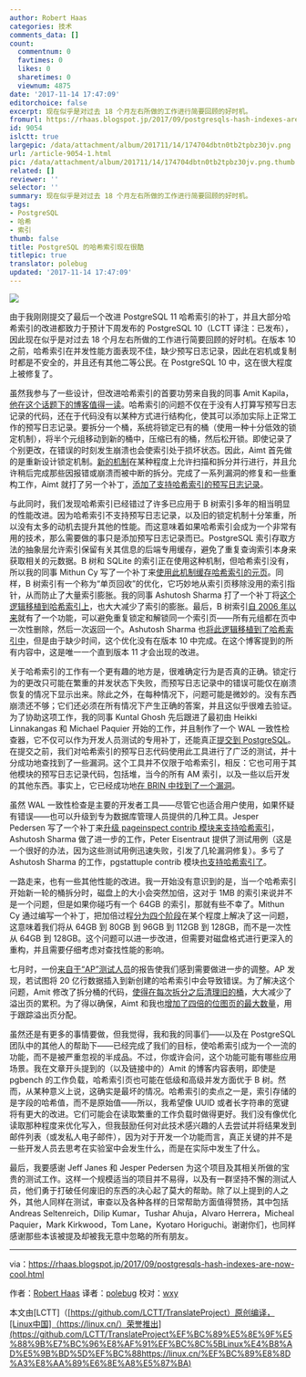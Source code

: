 ```yaml
---
author: Robert Haas
categories: 技术
comments_data: []
count:
  commentnum: 0
  favtimes: 0
  likes: 0
  sharetimes: 0
  viewnum: 4875
date: '2017-11-14 17:47:09'
editorchoice: false
excerpt: 现在似乎是对过去 18 个月左右所做的工作进行简要回顾的好时机。
fromurl: https://rhaas.blogspot.jp/2017/09/postgresqls-hash-indexes-are-now-cool.html
id: 9054
islctt: true
largepic: /data/attachment/album/201711/14/174704dbtn0tb2tpbz30jv.png
url: /article-9054-1.html
pic: /data/attachment/album/201711/14/174704dbtn0tb2tpbz30jv.png.thumb.jpg
related: []
reviewer: ''
selector: ''
summary: 现在似乎是对过去 18 个月左右所做的工作进行简要回顾的好时机。
tags:
- PostgreSQL
- 哈希
- 索引
thumb: false
title: PostgreSQL 的哈希索引现在很酷
titlepic: true
translator: polebug
updated: '2017-11-14 17:47:09'
---
```


![](/data/attachment/album/201711/14/174704dbtn0tb2tpbz30jv.png)


由于我刚刚提交了最后一个改进 PostgreSQL 11 哈希索引的补丁，并且大部分哈希索引的改进都致力于预计下周发布的 PostgreSQL 10（LCTT 译注：已发布），因此现在似乎是对过去 18 个月左右所做的工作进行简要回顾的好时机。在版本 10 之前，哈希索引在并发性能方面表现不佳，缺少预写日志记录，因此在宕机或复制时都是不安全的，并且还有其他二等公民。在 PostgreSQL 10 中，这在很大程度上被修复了。


虽然我参与了一些设计，但改进哈希索引的首要功劳来自我的同事 Amit Kapila，[他在这个话题下的博客值得一读](http://amitkapila16.blogspot.jp/2017/03/hash-indexes-are-faster-than-btree.html)。哈希索引的问题不仅在于没有人打算写预写日志记录的代码，还在于代码没有以某种方式进行结构化，使其可以添加实际上正常工作的预写日志记录。要拆分一个桶，系统将锁定已有的桶（使用一种十分低效的锁定机制），将半个元组移动到新的桶中，压缩已有的桶，然后松开锁。即使记录了个别更改，在错误的时刻发生崩溃也会使索引处于损坏状态。因此，Aimt 首先做的是重新设计锁定机制。[新的机制](https://git.postgresql.org/gitweb/?p=postgresql.git;a=commitdiff;h=6d46f4783efe457f74816a75173eb23ed8930020)在某种程度上允许扫描和拆分并行进行，并且允许稍后完成那些因报错或崩溃而被中断的拆分。完成了一系列漏洞的修复和一些重构工作，Aimt 就打了另一个补丁，[添加了支持哈希索引的预写日志记录](https://git.postgresql.org/gitweb/?p=postgresql.git;a=commitdiff;h=c11453ce0aeaa377cbbcc9a3fc418acb94629330)。


与此同时，我们发现哈希索引已经错过了许多已应用于 B 树索引多年的相当明显的性能改进。因为哈希索引不支持预写日志记录，以及旧的锁定机制十分笨重，所以没有太多的动机去提升其他的性能。而这意味着如果哈希索引会成为一个非常有用的技术，那么需要做的事只是添加预写日志记录而已。PostgreSQL 索引存取方法的抽象层允许索引保留有关其信息的后端专用缓存，避免了重复查询索引本身来获取相关的元数据。B 树和 SQLite 的索引正在使用这种机制，但哈希索引没有，所以我的同事 Mithun Cy 写了一个补丁来[使用此机制缓存哈希索引的元页](https://git.postgresql.org/gitweb/?p=postgresql.git;a=commitdiff;h=293e24e507838733aba4748b514536af2d39d7f2)。同样，B 树索引有一个称为“单页回收”的优化，它巧妙地从索引页移除没用的索引指针，从而防止了大量索引膨胀。我的同事 Ashutosh Sharma 打了一个补丁将[这个逻辑移植到哈希索引上](https://git.postgresql.org/gitweb/?p=postgresql.git;a=commitdiff;h=6977b8b7f4dfb40896ff5e2175cad7fdbda862eb)，也大大减少了索引的膨胀。最后，B 树索引[自 2006 年以来](https://git.postgresql.org/gitweb/?p=postgresql.git;a=commitdiff;h=7c75ef571579a3ad7a1d3ee909f11dba5e0b9440)就有了一个功能，可以避免重复锁定和解锁同一个索引页——所有元组都在页中一次性删除，然后一次返回一个。Ashutosh Sharma 也[将此逻辑移植到了哈希索引中](https://git.postgresql.org/gitweb/?p=postgresql.git;a=commitdiff;h=a507b86900f695aacc8d52b7d2cfcb65f58862a2)，但是由于缺少时间，这个优化没有在版本 10 中完成。在这个博客提到的所有内容中，这是唯一一个直到版本 11 才会出现的改进。


关于哈希索引的工作有一个更有趣的地方是，很难确定行为是否真的正确。锁定行为的更改只可能在繁重的并发状态下失败，而预写日志记录中的错误可能仅在崩溃恢复的情况下显示出来。除此之外，在每种情况下，问题可能是微妙的。没有东西崩溃还不够；它们还必须在所有情况下产生正确的答案，并且这似乎很难去验证。为了协助这项工作，我的同事 Kuntal Ghosh 先后跟进了最初由 Heikki Linnakangas 和 Michael Paquier 开始的工作，并且制作了一个 WAL 一致性检查器，它不仅可以作为开发人员测试的专用补丁，还能真正[提交到 PostgreSQL](https://git.postgresql.org/gitweb/?p=postgresql.git;a=commitdiff;h=7403561c0f6a8c62b79b6ddf0364ae6c01719068)。在提交之前，我们对哈希索引的预写日志代码使用此工具进行了广泛的测试，并十分成功地查找到了一些漏洞。这个工具并不仅限于哈希索引，相反：它也可用于其他模块的预写日志记录代码，包括堆，当今的所有 AM 索引，以及一些以后开发的其他东西。事实上，它已经成功地[在 BRIN 中找到了一个漏洞](https://git.postgresql.org/gitweb/?p=postgresql.git;a=commitdiff;h=08bf6e529587e1e9075d013d859af2649c32a511)。


虽然 WAL 一致性检查是主要的开发者工具——尽管它也适合用户使用，如果怀疑有错误——也可以升级到专为数据库管理人员提供的几种工具。Jesper Pedersen 写了一个补丁来[升级 pageinspect contrib 模块来支持哈希索引](https://git.postgresql.org/gitweb/?p=postgresql.git;a=commitdiff;h=e759854a09d49725a9519c48a0d71a32bab05a01)，Ashutosh Sharma 做了进一步的工作，Peter Eisentraut 提供了测试用例（这是一个很好的办法，因为这些测试用例迅速失败，引发了几轮漏洞修复）。多亏了 Ashutosh Sharma 的工作，pgstattuple contrib 模块[也支持哈希索引了](https://git.postgresql.org/gitweb/?p=postgresql.git;a=commitdiff;h=ea69a0dead5128c421140dc53fac165ba4af8520)。


一路走来，也有一些其他性能的改进。我一开始没有意识到的是，当一个哈希索引开始新一轮的桶拆分时，磁盘上的大小会突然加倍，这对于 1MB 的索引来说并不是一个问题，但是如果你碰巧有一个 64GB 的索引，那就有些不幸了。Mithun Cy 通过编写一个补丁，把加倍过程[分为四个阶段](https://www.postgresql.org/message-id/20170704105728.mwb72jebfmok2nm2@zip.com.au)在某个程度上解决了这一问题，这意味着我们将从 64GB 到 80GB 到 96GB 到 112GB 到 128GB，而不是一次性从 64GB 到 128GB。这个问题可以进一步改进，但需要对磁盘格式进行更深入的重构，并且需要仔细考虑对查找性能的影响。


七月时，一份[来自于“AP”测试人员](https://git.postgresql.org/gitweb/?p=postgresql.git;a=commitdiff;h=ff98a5e1e49de061600feb6b4de5ce0a22d386af)的报告使我们感到需要做进一步的调整。AP 发现，若试图将 20 亿行数据插入到新创建的哈希索引中会导致错误。为了解决这个问题，Amit 修改了拆分桶的代码，[使得在每次拆分之后清理旧的桶](https://git.postgresql.org/gitweb/?p=postgresql.git;a=commitdiff;h=ff98a5e1e49de061600feb6b4de5ce0a22d386af)，大大减少了溢出页的累积。为了得以确保，Aimt 和我也[增加了四倍的位图页的最大数量](https://www.postgresql.org/message-id/CA%2BTgmoax6DhnKsuE_gzY5qkvmPEok77JAP1h8wOTbf%2Bdg2Ycrw%40mail.gmail.com)，用于跟踪溢出页分配。


虽然还是有更多的事情要做，但我觉得，我和我的同事们——以及在 PostgreSQL 团队中的其他人的帮助下——已经完成了我们的目标，使哈希索引成为一个一流的功能，而不是被严重忽视的半成品。不过，你或许会问，这个功能可能有哪些应用场景。我在文章开头提到的（以及链接中的）Amit 的博客内容表明，即使是 pgbench 的工作负载，哈希索引页也可能在低级和高级并发方面优于 B 树。然而，从某种意义上说，这确实是最坏的情况。哈希索引的卖点之一是，索引存储的是字段的哈希值，而不是原始值——所以，我希望像 UUID 或者长字符串的宽键将有更大的改进。它们可能会在读取繁重的工作负载时做得更好。我们没有像优化读取那种程度来优化写入，但我鼓励任何对此技术感兴趣的人去尝试并将结果发到邮件列表（或发私人电子邮件），因为对于开发一个功能而言，真正关键的并不是一些开发人员去思考在实验室中会发生什么，而是在实际中发生了什么。


最后，我要感谢 Jeff Janes 和 Jesper Pedersen 为这个项目及其相关所做的宝贵的测试工作。这样一个规模适当的项目并不易得，以及有一群坚持不懈的测试人员，他们勇于打破任何废旧的东西的决心起了莫大的帮助。除了以上提到的人之外，其他人同样在测试，审查以及各种各样的日常帮助方面值得赞扬，其中包括 Andreas Seltenreich，Dilip Kumar，Tushar Ahuja，Alvaro Herrera，Micheal Paquier，Mark Kirkwood，Tom Lane，Kyotaro Horiguchi。谢谢你们，也同样感谢那些本该被提及却被我无意中忽略的所有朋友。




---


via：<https://rhaas.blogspot.jp/2017/09/postgresqls-hash-indexes-are-now-cool.html>


作者：[Robert Haas](http://rhaas.blogspot.jp) 译者：[polebug](https://github.com/polebug) 校对：[wxy](https://github.com/wxy)


本文由[LCTT]（[https://github.com/LCTT/TranslateProject）原创编译，[Linux中国]（https://linux.cn/）荣誉推出](https://github.com/LCTT/TranslateProject%EF%BC%89%E5%8E%9F%E5%88%9B%E7%BC%96%E8%AF%91%EF%BC%8C%5BLinux%E4%B8%AD%E5%9B%BD%5D%EF%BC%88https://linux.cn/%EF%BC%89%E8%8D%A3%E8%AA%89%E6%8E%A8%E5%87%BA)